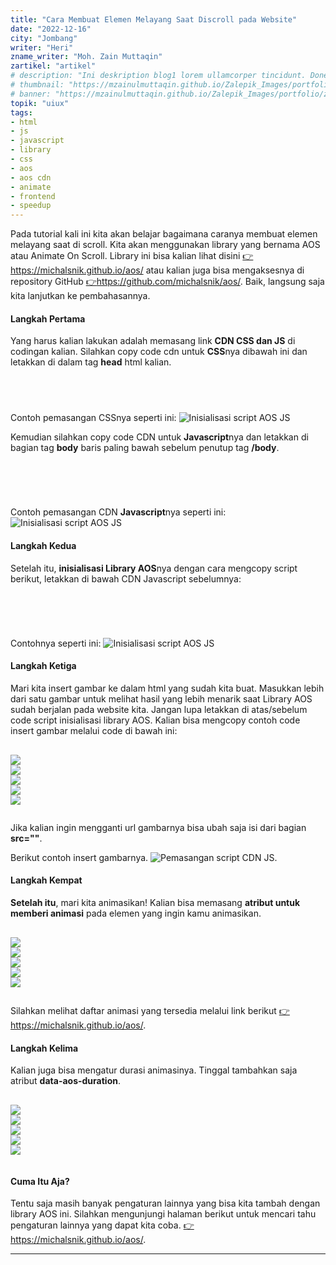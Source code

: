 ```yaml
---
title: "Cara Membuat Elemen Melayang Saat Discroll pada Website"
date: "2022-12-16"
city: "Jombang"
writer: "Heri"
zname_writer: "Moh. Zain Muttaqin"
zartikel: "artikel"
# description: "Ini deskription blog1 lorem ullamcorper tincidunt. Donec ultricies justo sit amet rhoncus hendrerit. Nunc scelerisque velit eu est suscipit, sed congue dui malesuada. Donec ac pretium pur"
# thumbnail: "https://mzainulmuttaqin.github.io/Zalepik_Images/portfolio/zalepik_portfolio_zhop_sm.png"
# banner: "https://mzainulmuttaqin.github.io/Zalepik_Images/portfolio/zalepik_portfolio_zhop_sm.png"
topik: "uiux"
tags: 
- html
- js
- javascript
- library
- css
- aos
- aos cdn
- animate
- frontend
- speedup
---
```


Pada tutorial kali ini kita akan belajar bagaimana caranya membuat elemen melayang saat di scroll. Kita akan menggunakan library yang bernama AOS atau Animate On Scroll. Library ini bisa kalian lihat disini <a class="text-blue-600 italic" href="https://michalsnik.github.io/aos/" target="_blank">👉https://michalsnik.github.io/aos/</a> atau kalian juga bisa mengaksesnya di repository GitHub <a class="text-blue-600 italic" href="https://github.com/michalsnik/aos/" target="_blank">👉https://github.com/michalsnik/aos/</a>. Baik, langsung saja kita lanjutkan ke pembahasannya.

<div class="zbarisbaru"></div>

#### Langkah Pertama
Yang harus kalian lakukan adalah memasang link **CDN CSS dan JS** di codingan kalian. Silahkan copy code cdn untuk **CSS**nya dibawah ini dan letakkan di dalam tag **head** html kalian.
<pre class="language-css">
    <code class="language-css">
<link href="https://unpkg.com/aos@2.3.1/dist/aos.css" rel="stylesheet">
    </code>
</pre>
Contoh pemasangan CSSnya seperti ini:
<img class="zwidthfull" src="https://zalepik-studio.github.io/Zalepik_Images_heri/1cara-membuat-elemen-melayang-saat-di-scroll/img/Screenshot%20(2).png" alt="Inisialisasi script AOS JS">

<div class="zbarisbaru"></div>

Kemudian silahkan copy code CDN untuk **Javascript**nya dan letakkan di bagian tag **body** baris paling bawah sebelum penutup tag **/body**.
<pre class="language-javascript">
  <code class="language-javascript">
<script src="https://unpkg.com/aos@2.3.1/dist/aos.js"></script>
  </code>
</pre>

Contoh pemasangan CDN **Javascript**nya seperti ini:
<img class="zwidthfull" src="https://zalepik-studio.github.io/Zalepik_Images_heri/1cara-membuat-elemen-melayang-saat-di-scroll/img/Screenshot%20(2).png" alt="Inisialisasi script AOS JS">

#### Langkah Kedua
Setelah itu, **inisialisasi Library AOS**nya dengan cara mengcopy script berikut, letakkan di bawah CDN Javascript sebelumnya:

<pre class="language-javascript">
  <code class="language-javascript">
<script>
  AOS.init();
</script>
  </code>
</pre>

Contohnya seperti ini:
<img class="zwidthfull" src="https://zalepik-studio.github.io/Zalepik_Images_heri/1cara-membuat-elemen-melayang-saat-di-scroll/img/Screenshot%20(2).png" alt="Inisialisasi script AOS JS">

#### Langkah Ketiga
Mari kita insert gambar ke dalam html yang sudah kita buat. Masukkan lebih dari satu gambar untuk melihat hasil yang lebih menarik saat Library AOS sudah berjalan pada website kita. Jangan lupa letakkan di atas/sebelum code script inisialisasi library AOS. Kalian bisa mengcopy contoh code insert gambar melalui code di bawah ini:

<pre class="language-html">
  <code class="language-html">
<img src="https://mzainulmuttaqin.github.io/Zalepik_Images/portfolio/zalepik_portfolio_Zalepik_Website1.png">
<img src="https://mzainulmuttaqin.github.io/Zalepik_Images/portfolio/zalepik_portfolio_zhop_sm.png">
<img src="https://mzainulmuttaqin.github.io/Zalepik_Images/portfolio/zalepik_portfolio_dribbble_invite_inspire_by...png">
<img src="https://mzainulmuttaqin.github.io/Zalepik_Images/portfolio/zalepik_porfolio_4.png">
<img src="https://mzainulmuttaqin.github.io/Zalepik_Images/portfolio/zalepik_portfolio_All_Gimpscape_Banner.png">
  </code>
</pre>

Jika kalian ingin mengganti url gambarnya bisa ubah saja isi dari bagian **src=""**.

<div class="zbarisbaru"></div>

Berikut contoh insert gambarnya.
<img class="zwidthfull" src="https://zalepik-studio.github.io/Zalepik_Images_heri/1cara-membuat-elemen-melayang-saat-di-scroll/img/Screenshot%20(3).png" alt="Pemasangan script CDN JS.">

#### Langkah Kempat
**Setelah itu**, mari kita animasikan! Kalian bisa memasang **atribut untuk memberi animasi** pada elemen yang ingin kamu animasikan.
<pre class="language-html">
  <code class="language-html">
<img data-aos="fade-up" src="https://mzainulmuttaqin.github.io/Zalepik_Images/portfolio/zalepik_portfolio_Zalepik_Website1.png">
<img data-aos="fade-down" src="https://mzainulmuttaqin.github.io/Zalepik_Images/portfolio/zalepik_portfolio_zhop_sm.png">
<img data-aos="fade-right" src="https://mzainulmuttaqin.github.io/Zalepik_Images/portfolio/zalepik_portfolio_dribbble_invite_inspire_by...png">
<img data-aos="fade-up-left" src="https://mzainulmuttaqin.github.io/Zalepik_Images/portfolio/zalepik_porfolio_4.png">
<img data-aos="fade-up-right" src="https://mzainulmuttaqin.github.io/Zalepik_Images/portfolio/zalepik_portfolio_All_Gimpscape_Banner.png">
  </code>
</pre>
Silahkan melihat daftar animasi yang tersedia melalui link berikut <a class="text-blue-600 italic" href="https://michalsnik.github.io/aos/" target="_blank">👉https://michalsnik.github.io/aos/</a>.


<div class="zbarisbaru"></div>

#### Langkah Kelima
Kalian juga bisa mengatur durasi animasinya. Tinggal tambahkan saja atribut **data-aos-duration**.
<pre class="language-html">
  <code class="language-html">
<img data-aos="fade-up" data-aos-duration="500" src="https://mzainulmuttaqin.github.io/Zalepik_Images/portfolio/zalepik_portfolio_Zalepik_Website1.png">
<img data-aos="fade-down" data-aos-duration="500" src="https://mzainulmuttaqin.github.io/Zalepik_Images/portfolio/zalepik_portfolio_zhop_sm.png">
<img data-aos="fade-right" data-aos-duration="500" src="https://mzainulmuttaqin.github.io/Zalepik_Images/portfolio/zalepik_portfolio_dribbble_invite_inspire_by...png">
<img data-aos="fade-up-left" data-aos-duration="500" src="https://mzainulmuttaqin.github.io/Zalepik_Images/portfolio/zalepik_porfolio_4.png">
<img data-aos="fade-up-right" data-aos-duration="500" src="https://mzainulmuttaqin.github.io/Zalepik_Images/portfolio/zalepik_portfolio_All_Gimpscape_Banner.png">
  </code>
</pre>


<div class="zbarisbaru"></div>

#### Cuma Itu Aja?
Tentu saja masih banyak pengaturan lainnya yang bisa kita tambah dengan library AOS ini. Silahkan mengunjungi halaman berikut untuk mencari tahu pengaturan lainnya yang dapat kita coba. <a class="text-blue-600 italic" href="https://michalsnik.github.io/aos/" target="_blank">👉https://michalsnik.github.io/aos/</a>.


<div class="zbarisbaru"></div>
<div class="zbarisbaru"></div>

---